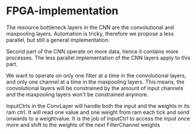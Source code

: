 # FPGA-implementation

The resource bottleneck layers in the CNN are the convolutional and maxpooling layers. Automation is tricky, therefore we propose a less parallel, but still a general implementation.

Second part of the CNN operate on more data, hence it contains more processes. The less parallel implementation of the CNN layers apply to this part.

We want to operate on only one filter at a time in the convolutional layers, and only one channel at a time in the maxpooling layers. This means, the convolutional layers will be constrained by the amount of input channels and the maxpooling layers won't be constrained anymore.

InputCtrls in the ConvLayer will handle both the input and the weights in its ram ctrl. It will read one value and one weight from ram each tick and send onwards to a weightvalue. It is the job of InputCtrl to access the input once more and shift to the weights of the next FilterChannel weights